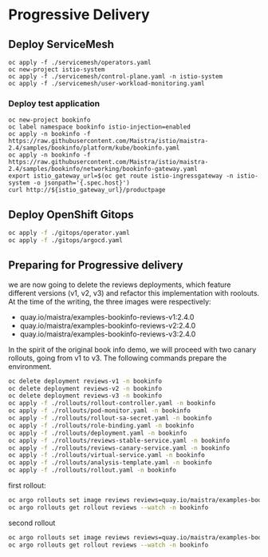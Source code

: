 # Progressive Delivery

## Deploy ServiceMesh

```shell
oc apply -f ./servicemesh/operators.yaml
oc new-project istio-system
oc apply -f ./servicemesh/control-plane.yaml -n istio-system
oc apply -f ./servicemesh/user-workload-monitoring.yaml
```

### Deploy test application
```shell
oc new-project bookinfo
oc label namespace bookinfo istio-injection=enabled
oc apply -n bookinfo -f https://raw.githubusercontent.com/Maistra/istio/maistra-2.4/samples/bookinfo/platform/kube/bookinfo.yaml
oc apply -n bookinfo -f https://raw.githubusercontent.com/Maistra/istio/maistra-2.4/samples/bookinfo/networking/bookinfo-gateway.yaml 
export istio_gateway_url=$(oc get route istio-ingressgateway -n istio-system -o jsonpath='{.spec.host}')
curl http://${istio_gateway_url}/productpage
```

## Deploy OpenShift Gitops

```sh
oc apply -f ./gitops/operator.yaml
oc apply -f ./gitops/argocd.yaml
```

## Preparing for Progressive delivery

we are now going to delete the reviews deployments, which feature different versions (v1, v2, v3) and refactor this implementation with roolouts. At the time of the writing, the three images were respectively:
- quay.io/maistra/examples-bookinfo-reviews-v1:2.4.0
- quay.io/maistra/examples-bookinfo-reviews-v2:2.4.0
- quay.io/maistra/examples-bookinfo-reviews-v3:2.4.0 

In the spirit of the original book info demo, we will proceed with two canary rollouts, going from v1 to v3.
The following commands prepare the environment.

```sh
oc delete deployment reviews-v1 -n bookinfo
oc delete deployment reviews-v2 -n bookinfo
oc delete deployment reviews-v3 -n bookinfo
oc apply -f ./rollouts/rollout-controller.yaml -n bookinfo
oc apply -f ./rollouts/pod-monitor.yaml -n bookinfo
oc apply -f ./rollouts/rollout-sa-secret.yaml -n bookinfo
oc apply -f ./rollouts/role-binding.yaml -n bookinfo
oc apply -f ./rollouts/deployment.yaml -n bookinfo
oc apply -f ./rollouts/reviews-stable-service.yaml -n bookinfo
oc apply -f ./rollouts/reviews-canary-service.yaml -n bookinfo
oc apply -f ./rollouts/virtual-service.yaml -n bookinfo
oc apply -f ./rollouts/analysis-template.yaml -n bookinfo
oc apply -f ./rollouts/rollout.yaml -n bookinfo
```

first rollout:

```sh
oc argo rollouts set image reviews reviews=quay.io/maistra/examples-bookinfo-reviews-v2:2.4.0
oc argo rollouts get rollout reviews --watch -n bookinfo
```

second rollout

```sh
oc argo rollouts set image reviews reviews=quay.io/maistra/examples-bookinfo-reviews-v3:2.4.0
oc argo rollouts get rollout reviews --watch -n bookinfo
```